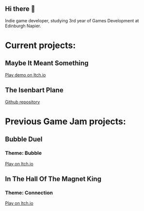 ## Hi there 👋

Indie game developer, studying 3rd year of Games Development at Edinburgh Napier.

# Current projects:

## Maybe It Meant Something
[Play demo on Itch.io](https://zachblackstock.itch.io/maybe-it-meant-something-demo2)


## The Isenbart Plane
[Github repository](https://github.com/ZBlackstock/ct-final)

# Previous Game Jam projects:

## Bubble Duel
### Theme: Bubble
[Play on Itch.io](https://zachblackstock.itch.io/bubble-duel)

## In The Hall Of The Magnet King
### Theme: Connection
[Play on Itch.io](https://zachblackstock.itch.io/in-the-hall-of-the-magnet-king)
